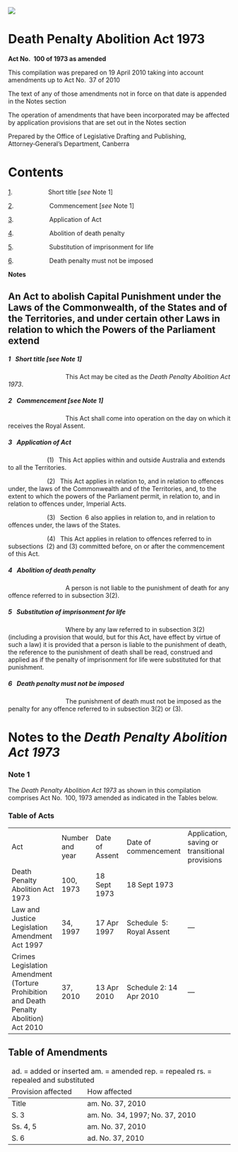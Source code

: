 ![](http://www.comlaw.gov.au/Details/C2010C00307/Html/330802fb-4158-45d9-a77d-46f73b0c5dcd_files/image001.gif)

# Death Penalty Abolition Act 1973

**Act No. 100 of 1973 as amended**

This compilation was prepared on 19 April 2010
 taking into account amendments up to Act No. 37 of 2010

The text of any of those amendments not in force
 on that date is appended in the Notes section

The operation of amendments that have been incorporated may be affected by application provisions that are set out in the Notes section

Prepared by the Office of Legislative Drafting and Publishing,
 Attorney‑General’s Department, Canberra

# Contents

[1](#1).            Short title [_see_ Note 1]

[2](#2).            Commencement [_see_ Note 1]

[3](#3).            Application of Act

[4](#4).            Abolition of death penalty

[5](#5).            Substitution of imprisonment for life

[6](#6).            Death penalty must not be imposed

**Notes** 

## An Act to abolish Capital Punishment under the Laws of the Commonwealth, of the States and of the Territories, and under certain other Laws in relation to which the Powers of the Parliament extend

##### <a id="1"></a>1  Short title [_see_ Note 1]

                   This Act may be cited as the _Death Penalty Abolition Act 1973_.

##### <a id="2"></a>2  Commencement [_see_ Note 1]

                   This Act shall come into operation on the day on which it receives the Royal Assent.

##### <a id="3"></a>3  Application of Act

             (1)  This Act applies within and outside Australia and extends to all the Territories.

             (2)  This Act applies in relation to, and in relation to offences under, the laws of the Commonwealth and of the Territories, and, to the extent to which the powers of the Parliament permit, in relation to, and in relation to offences under, Imperial Acts.

             (3)  Section 6 also applies in relation to, and in relation to offences under, the laws of the States.

             (4)  This Act applies in relation to offences referred to in subsections (2) and (3) committed before, on or after the commencement of this Act.

##### <a id="4"></a>4  Abolition of death penalty

                   A person is not liable to the punishment of death for any offence referred to in subsection 3(2).

##### <a id="5"></a>5  Substitution of imprisonment for life

                   Where by any law referred to in subsection 3(2) (including a provision that would, but for this Act, have effect by virtue of such a law) it is provided that a person is liable to the punishment of death, the reference to the punishment of death shall be read, construed and applied as if the penalty of imprisonment for life were substituted for that punishment.

##### <a id="6"></a>6  Death penalty must not be imposed

                   The punishment of death must not be imposed as the penalty for any offence referred to in subsection 3(2) or (3).

# Notes to the _Death Penalty Abolition Act 1973_

### Note 1

The _Death Penalty Abolition Act 1973_ as shown in this compilation comprises Act No. 100, 1973 amended as indicated in the Tables below.

### Table of Acts

<table>
<colgroup>
  <col width="31%">
  <col width="16%">
  <col width="18%">
  <col width="22%">
  <col width="14%">
</colgroup>

<tr>
  <td>
    <div>Act</div>
  </td>
  <td>
    <div>Number 
and year</div>
  </td>
  <td>
    <div>Date 
of Assent</div>
  </td>
  <td>
    <div>Date of commencement</div>
  </td>
  <td>
    <div>Application, saving or transitional provisions</div>
  </td>
</tr>
<tr>
  <td>
    <div>Death Penalty Abolition Act 1973</div>
  </td>
  <td>
    <div>100, 1973</div>
  </td>
  <td>
    <div>18 Sept 1973</div>
  </td>
  <td>
    <div>18 Sept 1973</div>
  </td>
  <td>
    <div> </div>
  </td>
</tr>
<tr>
  <td>
    <div>Law and Justice Legislation Amendment Act 1997</div>
  </td>
  <td>
    <div>34, 1997</div>
  </td>
  <td>
    <div>17 Apr 1997</div>
  </td>
  <td>
    <div>Schedule 5: Royal Assent</div>
  </td>
  <td>
    <div>—</div>
  </td>
</tr>
<tr>
  <td>
    <div>Crimes Legislation Amendment (Torture Prohibition and Death Penalty Abolition) Act 2010</div>
  </td>
  <td>
    <div>37, 2010</div>
  </td>
  <td>
    <div>13 Apr 2010</div>
  </td>
  <td>
    <div>Schedule 2: 14 Apr 2010</div>
  </td>
  <td>
    <div>—</div>
  </td>
</tr></table>

## Table of Amendments

<table>
<colgroup>
  <col width="34%">
  <col width="66%">
</colgroup>

<thead>
  <tr>
    <td colspan="2">
      <div>ad. = added or inserted am. = amended rep. = repealed rs. = repealed and substituted</div>
    </td>
  </tr>
  <tr>
    <td>
      <div>Provision affected</div>
    </td>
    <td>
      <div>How affected</div>
    </td>
  </tr>
</thead>
<tr>
  <td>
    <div>Title</div>
  </td>
  <td>
    <div>am. No. 37, 2010</div>
  </td>
</tr>
<tr>
  <td>
    <div>S. 3</div>
  </td>
  <td>
    <div>am. No. 34, 1997; No. 37, 2010</div>
  </td>
</tr>
<tr>
  <td>
    <div>Ss. 4, 5</div>
  </td>
  <td>
    <div>am. No. 37, 2010</div>
  </td>
</tr>
<tr>
  <td>
    <div>S. 6</div>
  </td>
  <td>
    <div>ad. No. 37, 2010</div>
  </td>
</tr></table>

 
